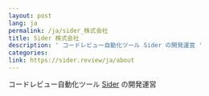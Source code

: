 ```yaml
---
layout: post
lang: ja
permalink: /ja/sider_株式会社
title: Sider 株式会社
description: ' コードレビュー自動化ツール Sider の開発運営 '
categories: 
link: https://sider.review/ja/about
---
```


<p>コードレビュー自動化ツール <a href="https://sider.review/ja">Sider</a> の開発運営</p>
